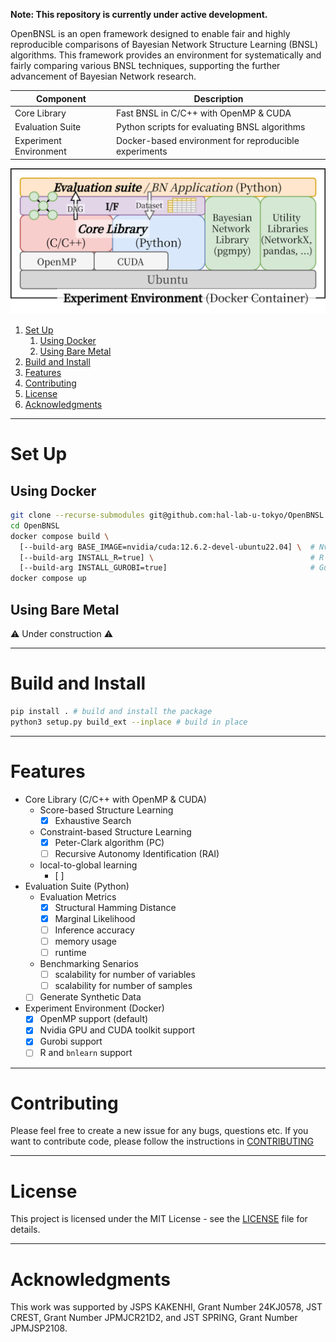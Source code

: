 **Note: This repository is currently under active development.**

OpenBNSL is an open framework designed to enable fair and highly reproducible comparisons of Bayesian Network Structure Learning (BNSL) algorithms. This framework provides an environment for systematically and fairly comparing various BNSL techniques, supporting the further advancement of Bayesian Network research.

| Component              | Description                                               |
|------------------------|-----------------------------------------------------------|
| Core Library           | Fast BNSL in C/C++ with OpenMP & CUDA                     |
| Evaluation Suite       | Python scripts for evaluating BNSL algorithms             |
| Experiment Environment | Docker-based environment for reproducible experiments     |

![OpenBNSL Architecture](images/architecture.png)


1. [Set Up](#set-up)
    1. [Using Docker](#using-docker)
    2. [Using Bare Metal](#using-bare-metal)
2. [Build and Install](#build-and-install)
3. [Features](#features)
4. [Contributing](#contributing)
5. [License](#license)
6. [Acknowledgments](#acknowledgments)


---
# Set Up

## Using Docker
```bash
git clone --recurse-submodules git@github.com:hal-lab-u-tokyo/OpenBNSL.git # for pybind11 submodule
cd OpenBNSL
docker compose build \
  [--build-arg BASE_IMAGE=nvidia/cuda:12.6.2-devel-ubuntu22.04] \  # Nvidia GPU
  [--build-arg INSTALL_R=true] \                                   # R & bnlearn
  [--build-arg INSTALL_GUROBI=true]                                # Gurobi (requires license)
docker compose up
```

## Using Bare Metal
⚠️ Under construction ⚠️

---
# Build and Install
```bash
pip install . # build and install the package
python3 setup.py build_ext --inplace # build in place
```

---
# Features

- Core Library (C/C++ with OpenMP & CUDA)
    - Score-based Structure Learning
        - [x] Exhaustive Search
    - Constraint-based Structure Learning
        - [x] Peter-Clark algorithm (PC) 
        - [ ] Recursive Autonomy Identification (RAI)
    - local-to-global learning
        - [ ] 
- Evaluation Suite (Python)
    - Evaluation Metrics
        - [x] Structural Hamming Distance
        - [x] Marginal Likelihood
        - [ ] Inference accuracy
        - [ ] memory usage
        - [ ] runtime
    - Benchmarking Senarios
        - [ ] scalability for number of variables
        - [ ] scalability for number of samples
    - [ ] Generate Synthetic Data
- Experiment Environment (Docker)
    - [x] OpenMP support (default)
    - [x] Nvidia GPU and CUDA toolkit support
    - [x] Gurobi support
    - [ ] R and `bnlearn` support

--- 
# Contributing
Please feel free to create a new issue for any bugs, questions etc. 
If you want to contribute code, please follow the instructions in [CONTRIBUTING](CONTRIBUTING.md)

--- 
# License
This project is licensed under the MIT License - see the [LICENSE](LICENSE) file for details.

---
# Acknowledgments
This work was supported by
JSPS KAKENHI, Grant Number 24KJ0578,
JST CREST, Grant Number JPMJCR21D2, and
JST SPRING, Grant Number JPMJSP2108.